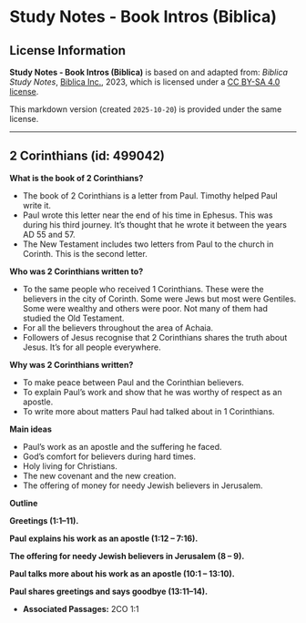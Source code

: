 # Study Notes - Book Intros (Biblica)

## License Information

**Study Notes - Book Intros (Biblica)** is based on and adapted from: _Biblica Study Notes_, [Biblica Inc.](https://www.biblica.com/), 2023, which is licensed under a [CC BY-SA 4.0 license](https://creativecommons.org/licenses/by-sa/4.0/legalcode.en).

This markdown version (created `2025-10-20`) is provided under the same license.



--------------------------------

## 2 Corinthians (id: 499042)

**What is the book of 2 Corinthians?**

* The book of 2 Corinthians is a letter from Paul. Timothy helped Paul write it.
* Paul wrote this letter near the end of his time in Ephesus. This was during his third journey. It’s thought that he wrote it between the years AD 55 and 57\.
* The New Testament includes two letters from Paul to the church in Corinth. This is the second letter.

**Who was 2 Corinthians written to?**

* To the same people who received 1 Corinthians. These were the believers in the city of Corinth. Some were Jews but most were Gentiles. Some were wealthy and others were poor. Not many of them had studied the Old Testament.
* For all the believers throughout the area of Achaia.
* Followers of Jesus recognise that 2 Corinthians shares the truth about Jesus. It’s for all people everywhere.

**Why was 2 Corinthians written?**

* To make peace between Paul and the Corinthian believers.
* To explain Paul’s work and show that he was worthy of respect as an apostle.
* To write more about matters Paul had talked about in 1 Corinthians.

**Main ideas**

* Paul’s work as an apostle and the suffering he faced.
* God’s comfort for believers during hard times.
* Holy living for Christians.
* The new covenant and the new creation.
* The offering of money for needy Jewish believers in Jerusalem.

**Outline**

**Greetings (1:1–11\).**

**Paul** **explains his work as an apostle (1:12 – 7:16\).**

**The offering for needy Jewish believers in Jerusalem (8 – 9\).**

**Paul talks more about his work as an apostle (10:1 – 13:10\).**

**Paul shares greetings and says goodbye (13:11–14\).**

* **Associated Passages:** 2CO 1:1

